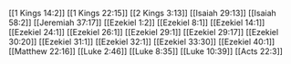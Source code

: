 [[1 Kings 14:2]]
[[1 Kings 22:15]]
[[2 Kings 3:13]]
[[Isaiah 29:13]]
[[Isaiah 58:2]]
[[Jeremiah 37:17]]
[[Ezekiel 1:2]]
[[Ezekiel 8:1]]
[[Ezekiel 14:1]]
[[Ezekiel 24:1]]
[[Ezekiel 26:1]]
[[Ezekiel 29:1]]
[[Ezekiel 29:17]]
[[Ezekiel 30:20]]
[[Ezekiel 31:1]]
[[Ezekiel 32:1]]
[[Ezekiel 33:30]]
[[Ezekiel 40:1]]
[[Matthew 22:16]]
[[Luke 2:46]]
[[Luke 8:35]]
[[Luke 10:39]]
[[Acts 22:3]]
